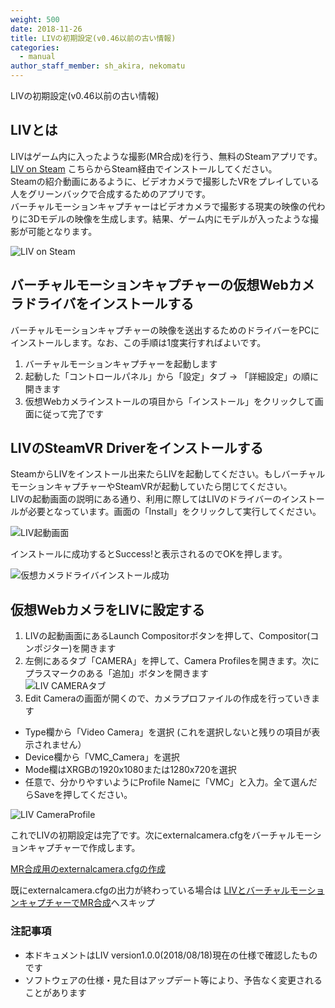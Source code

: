 ```yaml
---
weight: 500
date: 2018-11-26
title: LIVの初期設定(v0.46以前の古い情報)
categories:
  - manual
author_staff_member: sh_akira, nekomatu
---
```


LIVの初期設定(v0.46以前の古い情報)  

## LIVとは

LIVはゲーム内に入ったような撮影(MR合成)を行う、無料のSteamアプリです。  
[LIV on Steam](https://store.steampowered.com/app/755540/LIV/) こちらからSteam経由でインストールしてください。  
Steamの紹介動画にあるように、ビデオカメラで撮影したVRをプレイしている人をグリーンバックで合成するためのアプリです。  
バーチャルモーションキャプチャーはビデオカメラで撮影する現実の映像の代わりに3Dモデルの映像を生成します。結果、ゲーム内にモデルが入ったような撮影が可能となります。  

![LIV on Steam](https://rawcdn.githack.com/sh-akira/VirtualMotionCapture/07971766022eecc8c4f78f0dcf388e1cbb444e50/docs/images/manual/3-1.png)
  
## バーチャルモーションキャプチャーの仮想Webカメラドライバをインストールする

バーチャルモーションキャプチャーの映像を送出するためのドライバーをPCにインストールします。なお、この手順は1度実行すればよいです。

1. バーチャルモーションキャプチャーを起動します
1. 起動した「コントロールパネル」から「設定」タブ -> 「詳細設定」の順に開きます
1. 仮想Webカメラインストールの項目から「インストール」をクリックして画面に従って完了です

## LIVのSteamVR Driverをインストールする

SteamからLIVをインストール出来たらLIVを起動してください。もしバーチャルモーションキャプチャーやSteamVRが起動していたら閉じてください。  
LIVの起動画面の説明にある通り、利用に際してはLIVのドライバーのインストールが必要となっています。画面の「Install」をクリックして実行してください。

![LIV起動画面](https://rawcdn.githack.com/sh-akira/VirtualMotionCapture/1efe790d823e4eefb3105a865ff597e0d978d24b/docs/images/manual/LIV/01_Launch.PNG)

インストールに成功するとSuccess!と表示されるのでOKを押します。

![仮想カメラドライバインストール成功](https://rawcdn.githack.com/sh-akira/VirtualMotionCapture/1efe790d823e4eefb3105a865ff597e0d978d24b/docs/images/manual/LIV/02_InstallVirtualDriver-success.PNG)

## 仮想WebカメラをLIVに設定する

1. LIVの起動画面にあるLaunch Compositorボタンを押して、Compositor(コンポジター)を開きます
1. 左側にあるタブ「CAMERA」を押して、Camera Profilesを開きます。次にプラスマークのある「追加」ボタンを開きます<br>
  ![LIV CAMERAタブ](https://rawcdn.githack.com/sh-akira/VirtualMotionCapture/1efe790d823e4eefb3105a865ff597e0d978d24b/docs/images/manual/LIV/03_CameraProfilesList.PNG)
1. Edit Cameraの画面が開くので、カメラプロファイルの作成を行っていきます
  * Type欄から「Video Camera」を選択 (これを選択しないと残りの項目が表示されません）
  * Device欄から「VMC_Camera」を選択
  * Mode欄はXRGBの1920x1080または1280x720を選択
  * 任意で、分かりやすいようにProfile Nameに「VMC」と入力。全て選んだらSaveを押してください。

![LIV CameraProfile](https://rawcdn.githack.com/sh-akira/VirtualMotionCapture/1efe790d823e4eefb3105a865ff597e0d978d24b/docs/images/manual/LIV/05_CreateCameraProfile.PNG)

これでLIVの初期設定は完了です。次にexternalcamera.cfgをバーチャルモーションキャプチャーで作成します。  
  
[MR合成用のexternalcamera.cfgの作成](https://sh-akira.github.io/VirtualMotionCapture/manual/MR%E5%90%88%E6%88%90%E7%94%A8%E3%81%AEexternalcamera.cfg%E3%81%AE%E4%BD%9C%E6%88%90.html)  
  
既にexternalcamera.cfgの出力が終わっている場合は
[LIVとバーチャルモーションキャプチャーでMR合成](https://sh-akira.github.io/VirtualMotionCapture/manual/LIV%E3%81%A8%E3%83%90%E3%83%BC%E3%83%81%E3%83%A3%E3%83%AB%E3%83%A2%E3%83%BC%E3%82%B7%E3%83%A7%E3%83%B3%E3%82%AD%E3%83%A3%E3%83%97%E3%83%81%E3%83%A3%E3%83%BC%E3%81%A7MR%E5%90%88%E6%88%90.html)へスキップ

### 注記事項

* 本ドキュメントはLIV version1.0.0(2018/08/18)現在の仕様で確認したものです
* ソフトウェアの仕様・見た目はアップデート等により、予告なく変更されることがあります
